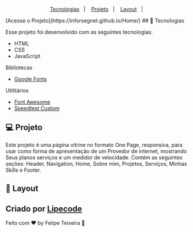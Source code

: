 <p align="center">
  <a href="#-tecnologias">Tecnologias</a>&nbsp;&nbsp;&nbsp;|&nbsp;&nbsp;&nbsp;
  <a href="#-projeto">Projeto</a>&nbsp;&nbsp;&nbsp;|&nbsp;&nbsp;&nbsp;
  <a href="#-layout">Layout</a>&nbsp;&nbsp;&nbsp;|&nbsp;&nbsp;&nbsp;
</p>
[Acesse o Projeto](https://inforsegnet.github.io/Home/)
## 🚀 Tecnologias

Esse projeto foi desenvolvido com as seguintes tecnologias:

- HTML
- CSS
- JavaScript

Bibliotecas

- [Google Fonts](https://fonts.google.com/)


Utilitários

- [Font Awesome](https://fontawesome.com/)
- [Speedtest Custom](http://inforsegnet.speedtestcustom.com/)

## 💻 Projeto

Este projeto é uma página vitrine no formato One Page, responsiva, para usar como forma de apresentação de um Provedor de internet, mostrando Seus planos serviços e um medidor de velocidade. Contém as seguintes seções: Header, Navigation, Home, Sobre mim, Projetos, Serviços, Minhas Skills e Footer.

## 🔖 Layout

Criado por [Lipecode](https://www.instagram.com/lipecode/)
---

Feito com ♥ by Felipe Teixeira :wave:
